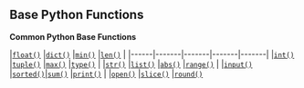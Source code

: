 ## Base Python Functions

**Common Python Base Functions**

|[`float()`](https://docs.python.org/3/library/functions.html#float) |[`dict()`](https://docs.python.org/3/library/functions.html#dict)   |[`min()`](https://docs.python.org/3/library/functions.html#min) |[`len()`](https://docs.python.org/3/library/functions.html#len) |
|------|-------|-------|-------|-------|
|[`int()`](https://docs.python.org/3/library/functions.html#int)   |[`tuple()`](https://docs.python.org/3/library/functions.html#tuple)  |[`max()`](https://docs.python.org/3/library/functions.html#max) |[`type()`](https://docs.python.org/3/library/functions.html#type) |
|[`str()`](https://docs.python.org/3/library/functions.html#str)   |[`list()`](https://docs.python.org/3/library/functions.html#list)  |[`abs()`](https://docs.python.org/3/library/functions.html#abs) |[`range()`](https://docs.python.org/3/library/functions.html#range) |
|[`input()`](https://docs.python.org/3/library/functions.html#input) |[`sorted()`](https://docs.python.org/3/library/functions.html#sorted)|[`sum()`](https://docs.python.org/3/library/functions.html#sum) |[`print()`](https://docs.python.org/3/library/functions.html#print) |
|[`open()`](https://docs.python.org/3/library/functions.html#open) |[`slice()`](https://docs.python.org/3/library/functions.html#slice) |[`round()`](https://docs.python.org/3/library/functions.html#round)
